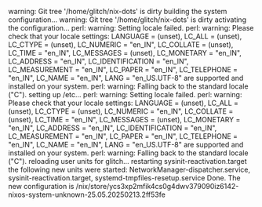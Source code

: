 warning: Git tree '/home/glitch/nix-dots' is dirty
building the system configuration...
warning: Git tree '/home/glitch/nix-dots' is dirty
activating the configuration...
perl: warning: Setting locale failed.
perl: warning: Please check that your locale settings:
        LANGUAGE = (unset),
        LC_ALL = (unset),
        LC_CTYPE = (unset),
        LC_NUMERIC = "en_IN",
        LC_COLLATE = (unset),
        LC_TIME = "en_IN",
        LC_MESSAGES = (unset),
        LC_MONETARY = "en_IN",
        LC_ADDRESS = "en_IN",
        LC_IDENTIFICATION = "en_IN",
        LC_MEASUREMENT = "en_IN",
        LC_PAPER = "en_IN",
        LC_TELEPHONE = "en_IN",
        LC_NAME = "en_IN",
        LANG = "en_US.UTF-8"
    are supported and installed on your system.
perl: warning: Falling back to the standard locale ("C").
setting up /etc...
perl: warning: Setting locale failed.
perl: warning: Please check that your locale settings:
        LANGUAGE = (unset),
        LC_ALL = (unset),
        LC_CTYPE = (unset),
        LC_NUMERIC = "en_IN",
        LC_COLLATE = (unset),
        LC_TIME = "en_IN",
        LC_MESSAGES = (unset),
        LC_MONETARY = "en_IN",
        LC_ADDRESS = "en_IN",
        LC_IDENTIFICATION = "en_IN",
        LC_MEASUREMENT = "en_IN",
        LC_PAPER = "en_IN",
        LC_TELEPHONE = "en_IN",
        LC_NAME = "en_IN",
        LANG = "en_US.UTF-8"
    are supported and installed on your system.
perl: warning: Falling back to the standard locale ("C").
reloading user units for glitch...
restarting sysinit-reactivation.target
the following new units were started: NetworkManager-dispatcher.service, sysinit-reactivation.target, systemd-tmpfiles-resetup.service
Done. The new configuration is /nix/store/ycs3xp2mfik4cs0g4dwv379090iz6142-nixos-system-unknown-25.05.20250213.2ff53fe